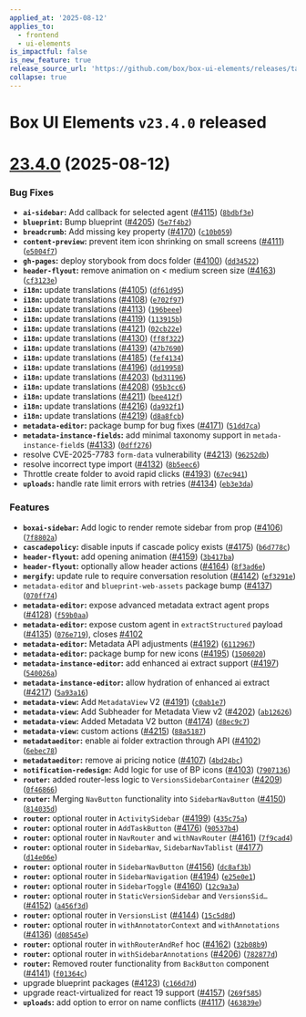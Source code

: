 ```yaml
---
applied_at: '2025-08-12'
applies_to:
  - frontend
  - ui-elements
is_impactful: false
is_new_feature: true
release_source_url: 'https://github.com/box/box-ui-elements/releases/tag/v23.4.0'
collapse: true
---
```


# Box UI Elements `v23.4.0` released

# [23.4.0][1] (2025-08-12)

### Bug Fixes

* **`ai-sidebar`:** Add callback for selected agent ([#4115][2]) ([`8bdbf3e`][3])
* **`blueprint`:** Bump blueprint ([#4205][4]) ([`5e7f4b2`][5])
* **`breadcrumb`:** Add missing key property ([#4170][6]) ([`c10b059`][7])
* **`content-preview`:** prevent item icon shrinking on small screens ([#4111][8]) ([`e5004f7`][9])
* **`gh-pages`:** deploy storybook from docs folder ([#4100][10]) ([`dd34522`][11])
* **`header-flyout`:** remove animation on < medium screen size ([#4163][12]) ([`cf3123e`][13])
* **`i18n`:** update translations ([#4105][14]) ([`df61d95`][15])
* **`i18n`:** update translations ([#4108][16]) ([`e702f97`][17])
* **`i18n`:** update translations ([#4113][18]) ([`196beee`][19])
* **`i18n`:** update translations ([#4119][20]) ([`113915b`][21])
* **`i18n`:** update translations ([#4121][22]) ([`02cb22e`][23])
* **`i18n`:** update translations ([#4130][24]) ([`ff8f322`][25])
* **`i18n`:** update translations ([#4139][26]) ([`47b7690`][27])
* **`i18n`:** update translations ([#4185][28]) ([`fef4134`][29])
* **`i18n`:** update translations ([#4196][30]) ([`dd19958`][31])
* **`i18n`:** update translations ([#4203][32]) ([`bd31196`][33])
* **`i18n`:** update translations ([#4208][34]) ([`95b3cc6`][35])
* **`i18n`:** update translations ([#4211][36]) ([`bee412f`][37])
* **`i18n`:** update translations ([#4216][38]) ([`da932f1`][39])
* **`i18n`:** update translations ([#4219][40]) ([`d8a8fcb`][41])
* **`metadata-editor`:** package bump for bug fixes ([#4171][42]) ([`51dd7ca`][43])
* **`metadata-instance-fields`:** add minimal taxonomy support in `metada-instance-field`s ([#4133][44]) ([`0dff276`][45])
* resolve CVE-2025-7783 `form-data` vulnerability ([#4213][46]) ([`96252db`][47])
* resolve incorrect type import ([#4132][48]) ([`8b5eec6`][49])
* Throttle create folder to avoid rapid clicks ([#4193][50]) ([`67ec941`][51])
* **`uploads`:** handle rate limit errors with retries ([#4134][52]) ([`eb3e3da`][53])

### Features

* **`boxai-sidebar`:** Add logic to render remote sidebar from prop  ([#4106][54]) ([`7f8802a`][55])
* **`cascadepolicy`:** disable inputs if cascade policy exists ([#4175][56]) ([`b6d778c`][57])
* **`header-flyout`:** add opening animation ([#4159][58]) ([`3b417ba`][59])
* **`header-flyout`:** optionally allow header actions ([#4164][60]) ([`8f3ad6e`][61])
* **`mergify`:** update rule to require conversation resolution ([#4142][62]) ([`ef3291e`][63])
* `metadata-edito`r and `blueprint-web-assets` package bump ([#4137][64]) ([`070ff74`][65])
* **`metadata-editor`:** expose advanced metadata extract agent props ([#4128][66]) ([`f59b0aa`][67])
* **`metadata-editor`:** expose custom agent in `extractStructured` payload ([#4135][68]) ([`076e719`][69]), closes [#4102][70]
* **`metadata-editor`:** Metadata API adjustments ([#4192][71]) ([`6112967`][72])
* **`metadata-editor`:** package bump for new icons ([#4195][73]) ([`1506020`][74])
* **`metadata-instance-editor`:** add enhanced ai extract support ([#4197][75]) ([`540026a`][76])
* **`metadata-instance-editor`:** allow hydration of enhanced ai extract ([#4217][77]) ([`5a93a16`][78])
* **`metadata-view`:** Add `MetadataView` V2 ([#4191][79]) ([`c0ab1e7`][80])
* **`metadata-view`:** Add Subheader for Metadata View v2 ([#4202][81]) ([`ab12626`][82])
* **`metadata-view`:** Added Metadata V2 button ([#4174][83]) ([`d8ec9c7`][84])
* **`metadata-view`:** custom actions ([#4215][85]) ([`88a5187`][86])
* **`metadataeditor`:** enable ai folder extraction through API ([#4102][70]) ([`6ebec78`][87])
* **`metadataeditor`:** remove ai pricing notice ([#4107][88]) ([`4bd24bc`][89])
* **`notification-redesign`:** Add logic for use of BP icons ([#4103][90]) ([`7907136`][91])
* **`router`:** added router-less logic to `VersionsSidebarContainer` ([#4209][92]) ([`0f46866`][93])
* **`router`:** Merging `NavButton` functionality into `SidebarNavButton` ([#4150][94]) ([`814035d`][95])
* **`router`:** optional router in `ActivitySidebar` ([#4199][96]) ([`435c75a`][97])
* **`router`:** optional router in `AddTaskButton` ([#4176][98]) ([`90537b4`][99])
* **`router`:** optional router in `NavRouter` and `withNavRouter` ([#4161][100]) ([`7f9cad4`][101])
* **`router`:** optional router in `SidebarNav`, `SidebarNavTablist` ([#4177][102]) ([`d14e06e`][103])
* **`router`:** optional router in `SidebarNavButton` ([#4156][104]) ([`dc8af3b`][105])
* **`router`:** optional router in `SidebarNavigation` ([#4194][106]) ([`e25e0e1`][107])
* **`router`:** optional router in `SidebarToggle` ([#4160][108]) ([`12c9a3a`][109])
* **`router`:** optional router in `StaticVersionSidebar` and `VersionsSid…` ([#4152][110]) ([`a456f3d`][111])
* **`router`:** optional router in `VersionsList` ([#4144][112]) ([`15c5d8d`][113])
* **`router`:** optional router in `withAnnotatorContext` and `withAnnotations` ([#4136][114]) ([`d08545e`][115])
* **`router`:** optional router in `withRouterAndRef` hoc ([#4162][116]) ([`32b08b9`][117])
* **`router`:** optional router in `withSidebarAnnotations` ([#4206][118]) ([`782877d`][119])
* **`router`:** Removed router functionality from `BackButton` component ([#4141][120]) ([`f01364c`][121])
* upgrade blueprint packages ([#4123][122]) ([`c166d7d`][123])
* upgrade react-virtualized for react 19 support ([#4157][124]) ([`269f585`][125])
* **`uploads`:** add option to error on name conflicts ([#4117][126]) ([`463839e`][127])

[1]: https://github.com/box/box-ui-elements/compare/v23.3.0...v23.4.0

[2]: https://github.com/box/box-ui-elements/issues/4115

[3]: https://github.com/box/box-ui-elements/commit/8bdbf3eee149e3a6dbc3431792509f3005371561

[4]: https://github.com/box/box-ui-elements/issues/4205

[5]: https://github.com/box/box-ui-elements/commit/5e7f4b21f47d6be7416e06a1554bc58c0b150395

[6]: https://github.com/box/box-ui-elements/issues/4170

[7]: https://github.com/box/box-ui-elements/commit/c10b05951c6efa185b0a04517d4cf91349f8a545

[8]: https://github.com/box/box-ui-elements/issues/4111

[9]: https://github.com/box/box-ui-elements/commit/e5004f785d38fe6681dcd70b11842e413fef55bb

[10]: https://github.com/box/box-ui-elements/issues/4100

[11]: https://github.com/box/box-ui-elements/commit/dd345227b8cb864cb42eabdbefd4208cfdd690c2

[12]: https://github.com/box/box-ui-elements/issues/4163

[13]: https://github.com/box/box-ui-elements/commit/cf3123e802fdd64d794087d7dd7551a3b5b28c32

[14]: https://github.com/box/box-ui-elements/issues/4105

[15]: https://github.com/box/box-ui-elements/commit/df61d95591f74c44351e083fd139aed0bcf5e92a

[16]: https://github.com/box/box-ui-elements/issues/4108

[17]: https://github.com/box/box-ui-elements/commit/e702f9773ae876c9355ebb9a02221e7f935f729e

[18]: https://github.com/box/box-ui-elements/issues/4113

[19]: https://github.com/box/box-ui-elements/commit/196beee85ebdcea2cfbc92ef70c1332d9b8ea25c

[20]: https://github.com/box/box-ui-elements/issues/4119

[21]: https://github.com/box/box-ui-elements/commit/113915b34d9f4895bae0b3085544bcd34dd7794c

[22]: https://github.com/box/box-ui-elements/issues/4121

[23]: https://github.com/box/box-ui-elements/commit/02cb22e1727821da51e366bdd8e70ab56e6c8a45

[24]: https://github.com/box/box-ui-elements/issues/4130

[25]: https://github.com/box/box-ui-elements/commit/ff8f3223c72e7f6aaea5d571fd5cf3bcd71b5857

[26]: https://github.com/box/box-ui-elements/issues/4139

[27]: https://github.com/box/box-ui-elements/commit/47b76902799c69d1d5cd54965fb37d5781451423

[28]: https://github.com/box/box-ui-elements/issues/4185

[29]: https://github.com/box/box-ui-elements/commit/fef4134a26b59ee7bbb3e9da13ae488a98e6fa52

[30]: https://github.com/box/box-ui-elements/issues/4196

[31]: https://github.com/box/box-ui-elements/commit/dd19958289d113f4272559edbd1307e4d81e3137

[32]: https://github.com/box/box-ui-elements/issues/4203

[33]: https://github.com/box/box-ui-elements/commit/bd31196e11bcae1b2efa732255697751c25644a4

[34]: https://github.com/box/box-ui-elements/issues/4208

[35]: https://github.com/box/box-ui-elements/commit/95b3cc6b48ea7850e348936d040e4fda4f64e4df

[36]: https://github.com/box/box-ui-elements/issues/4211

[37]: https://github.com/box/box-ui-elements/commit/bee412f1bad7e647b814d7601ddd04fe2d2421d1

[38]: https://github.com/box/box-ui-elements/issues/4216

[39]: https://github.com/box/box-ui-elements/commit/da932f18801e936cffe7951a95639af2e52e05d8

[40]: https://github.com/box/box-ui-elements/issues/4219

[41]: https://github.com/box/box-ui-elements/commit/d8a8fcbc6ad3cbf11fec25949374bb73dce01d56

[42]: https://github.com/box/box-ui-elements/issues/4171

[43]: https://github.com/box/box-ui-elements/commit/51dd7caf8b273e0c0adba948f58e4b69be3a708e

[44]: https://github.com/box/box-ui-elements/issues/4133

[45]: https://github.com/box/box-ui-elements/commit/0dff276da6b497220f762fd917c421db4d5cf343

[46]: https://github.com/box/box-ui-elements/issues/4213

[47]: https://github.com/box/box-ui-elements/commit/96252db2ca2cad6b9b07787621e027e0a8ac7c84

[48]: https://github.com/box/box-ui-elements/issues/4132

[49]: https://github.com/box/box-ui-elements/commit/8b5eec6b4eda2a8291a8fda142b33ba6ba4498c0

[50]: https://github.com/box/box-ui-elements/issues/4193

[51]: https://github.com/box/box-ui-elements/commit/67ec94170a855e6ec62064f51e0b2e5d6d5aa729

[52]: https://github.com/box/box-ui-elements/issues/4134

[53]: https://github.com/box/box-ui-elements/commit/eb3e3da1c5b145f07994c5bb1eec38567de78187

[54]: https://github.com/box/box-ui-elements/issues/4106

[55]: https://github.com/box/box-ui-elements/commit/7f8802a4997322503e5f31bb86aaeb252b99ef70

[56]: https://github.com/box/box-ui-elements/issues/4175

[57]: https://github.com/box/box-ui-elements/commit/b6d778c6d3b0778a3e2f786b4b53d6d7ce045076

[58]: https://github.com/box/box-ui-elements/issues/4159

[59]: https://github.com/box/box-ui-elements/commit/3b417ba0a71d10026ba1c1857a974487eaf27f86

[60]: https://github.com/box/box-ui-elements/issues/4164

[61]: https://github.com/box/box-ui-elements/commit/8f3ad6e9f39d5fd8a5dcc54691bca6360af74dc6

[62]: https://github.com/box/box-ui-elements/issues/4142

[63]: https://github.com/box/box-ui-elements/commit/ef3291ed0f65122bfdaf9dd0fb51cfb6fc8acd64

[64]: https://github.com/box/box-ui-elements/issues/4137

[65]: https://github.com/box/box-ui-elements/commit/070ff749e085283ad97487a8a7daf6b44807fa94

[66]: https://github.com/box/box-ui-elements/issues/4128

[67]: https://github.com/box/box-ui-elements/commit/f59b0aa998fea1d54e2bc14a841dbfd3adc8be65

[68]: https://github.com/box/box-ui-elements/issues/4135

[69]: https://github.com/box/box-ui-elements/commit/076e719857d17bd52de52f904bf5ee2763bc0ef7

[70]: https://github.com/box/box-ui-elements/issues/4102

[71]: https://github.com/box/box-ui-elements/issues/4192

[72]: https://github.com/box/box-ui-elements/commit/6112967007196e2c91ca54ed7a7ce3afc5ab994b

[73]: https://github.com/box/box-ui-elements/issues/4195

[74]: https://github.com/box/box-ui-elements/commit/150602092e957693b7fbd227e92adac8110ac327

[75]: https://github.com/box/box-ui-elements/issues/4197

[76]: https://github.com/box/box-ui-elements/commit/540026a28bb805dd06d4b3f22c868ed0edd3f56e

[77]: https://github.com/box/box-ui-elements/issues/4217

[78]: https://github.com/box/box-ui-elements/commit/5a93a16c29187618429b8f0e4a53b8140a11b5f1

[79]: https://github.com/box/box-ui-elements/issues/4191

[80]: https://github.com/box/box-ui-elements/commit/c0ab1e7670e5f7c7ae8ff7572709ac19c9788a46

[81]: https://github.com/box/box-ui-elements/issues/4202

[82]: https://github.com/box/box-ui-elements/commit/ab1262690196a3ebb220250b1ad0243cd18932ce

[83]: https://github.com/box/box-ui-elements/issues/4174

[84]: https://github.com/box/box-ui-elements/commit/d8ec9c75d6c7d2fa502d7d44aad2e7cd0ad1721e

[85]: https://github.com/box/box-ui-elements/issues/4215

[86]: https://github.com/box/box-ui-elements/commit/88a518723c44bcf6a6d0762c1ff8e16ebcdb5fd6

[87]: https://github.com/box/box-ui-elements/commit/6ebec78fff6ece2f1ea3c4bc20ef7409e33f27fd

[88]: https://github.com/box/box-ui-elements/issues/4107

[89]: https://github.com/box/box-ui-elements/commit/4bd24bcf59489f7aaac381d9c66b7e1b9d2a64df

[90]: https://github.com/box/box-ui-elements/issues/4103

[91]: https://github.com/box/box-ui-elements/commit/79071362aea99c02993ed89cd9bee34bbe196b25

[92]: https://github.com/box/box-ui-elements/issues/4209

[93]: https://github.com/box/box-ui-elements/commit/0f46866a9490bd8c9872f9e76147ed72d9d7a287

[94]: https://github.com/box/box-ui-elements/issues/4150

[95]: https://github.com/box/box-ui-elements/commit/814035d73280b7d1e0e9a068876ca3c0cf471b94

[96]: https://github.com/box/box-ui-elements/issues/4199

[97]: https://github.com/box/box-ui-elements/commit/435c75a9bce168c8206597da804b7ce55c97467d

[98]: https://github.com/box/box-ui-elements/issues/4176

[99]: https://github.com/box/box-ui-elements/commit/90537b471fce6643dd5eaecf1e5b0a1e3f196012

[100]: https://github.com/box/box-ui-elements/issues/4161

[101]: https://github.com/box/box-ui-elements/commit/7f9cad4b85f96d8d65f11c30ae3a45f2a3c96e40

[102]: https://github.com/box/box-ui-elements/issues/4177

[103]: https://github.com/box/box-ui-elements/commit/d14e06eb47083160dcf04055d3f418c4457d1255

[104]: https://github.com/box/box-ui-elements/issues/4156

[105]: https://github.com/box/box-ui-elements/commit/dc8af3b1dda45b1617aeac5a2d04af07af7e1e21

[106]: https://github.com/box/box-ui-elements/issues/4194

[107]: https://github.com/box/box-ui-elements/commit/e25e0e1174efd262f93e70619ff5f9a79d168fd8

[108]: https://github.com/box/box-ui-elements/issues/4160

[109]: https://github.com/box/box-ui-elements/commit/12c9a3a840545048f53ebae7b278208981ed1a55

[110]: https://github.com/box/box-ui-elements/issues/4152

[111]: https://github.com/box/box-ui-elements/commit/a456f3d677c3ad15e5ec2e052dcedf93d0d612f3

[112]: https://github.com/box/box-ui-elements/issues/4144

[113]: https://github.com/box/box-ui-elements/commit/15c5d8dfed2b2cc777344d0e0ef10da8c3525434

[114]: https://github.com/box/box-ui-elements/issues/4136

[115]: https://github.com/box/box-ui-elements/commit/d08545ef0650ad7082040d74acddb365bc8122f4

[116]: https://github.com/box/box-ui-elements/issues/4162

[117]: https://github.com/box/box-ui-elements/commit/32b08b929acbd906b2a348b8939234c980f1b642

[118]: https://github.com/box/box-ui-elements/issues/4206

[119]: https://github.com/box/box-ui-elements/commit/782877d2dcfa6d928da884055f1cc4bb17745d18

[120]: https://github.com/box/box-ui-elements/issues/4141

[121]: https://github.com/box/box-ui-elements/commit/f01364c73117a4d0638b28d4e3c6e832b1c27a62

[122]: https://github.com/box/box-ui-elements/issues/4123

[123]: https://github.com/box/box-ui-elements/commit/c166d7d49373168daed0eab315f2e90d4b0532a9

[124]: https://github.com/box/box-ui-elements/issues/4157

[125]: https://github.com/box/box-ui-elements/commit/269f5854c5c15a48c971207cf00bc2f1a98ccb97

[126]: https://github.com/box/box-ui-elements/issues/4117

[127]: https://github.com/box/box-ui-elements/commit/463839ee00c901cd9752106ca1a44e7a3906dc0b
